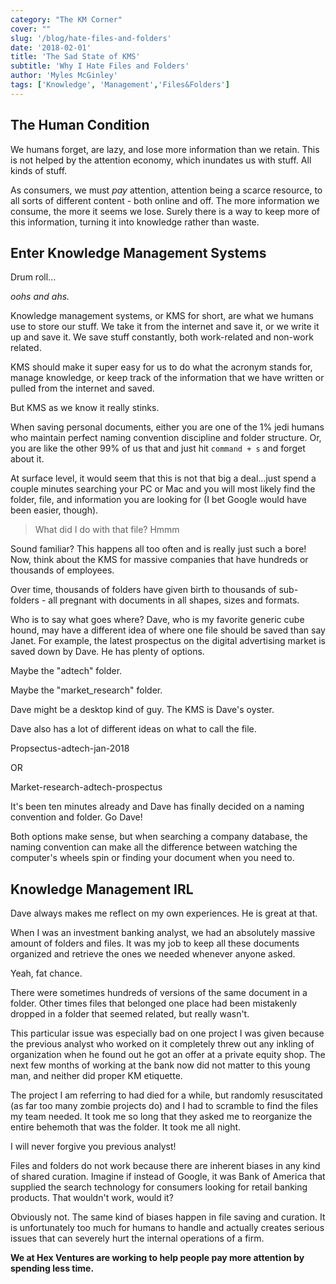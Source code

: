 ```yaml
---
category: "The KM Corner"
cover: ""
slug: '/blog/hate-files-and-folders'
date: '2018-02-01'
title: 'The Sad State of KMS'
subtitle: 'Why I Hate Files and Folders'
author: 'Myles McGinley'
tags: ['Knowledge', 'Management','Files&Folders']
---
```


## The Human Condition

We humans forget, are lazy, and lose more information than we retain. This is not helped by the attention economy, which inundates us with stuff. All kinds of stuff.

As consumers, we must _pay_ attention, attention being a scarce resource, to all sorts of different content - both online and off. The more information we consume, the more it seems we lose. Surely there is a way to keep more of this information, turning it into knowledge rather than waste.

## Enter Knowledge Management Systems

Drum roll...

_oohs and ahs._

Knowledge management systems, or KMS for short, are what we humans use to store our stuff. We take it from the internet and save it, or we write it up and save it. We save stuff constantly, both work-related and non-work related.

KMS should make it super easy for us to do what the acronym stands for, manage knowledge, or keep track of the information that we have written or pulled from the internet and saved.

But KMS as we know it really stinks.

When saving personal documents, either you are one of the 1% jedi humans who maintain perfect naming convention discipline and folder structure. Or, you are like the other 99% of us that and just hit `command + s` and forget about it.

At surface level, it would seem that this is not that big a deal...just spend a couple minutes searching your PC or Mac and you will most likely find the folder, file, and information you are looking for (I bet Google would have been easier, though).

> What did I do with that file? Hmmm

Sound familiar? This happens all too often and is really just such a bore! Now, think about the KMS for massive companies that have hundreds or thousands of employees.

Over time, thousands of folders have given birth to thousands of sub-folders - all pregnant with documents in all shapes, sizes and formats.

Who is to say what goes where? Dave, who is my favorite generic cube hound, may have a different idea of where one file should be saved than say Janet. For example, the latest prospectus on the digital advertising market is saved down by Dave. He has plenty of options.

Maybe the "adtech" folder.

Maybe the "market_research" folder.

Dave might be a desktop kind of guy. The KMS is Dave's oyster.

Dave also has a lot of different ideas on what to call the file.

Propsectus-adtech-jan-2018

OR

Market-research-adtech-prospectus

It's been ten minutes already and Dave has finally decided on a naming convention and folder. Go Dave!

Both options make sense, but when searching a company database, the naming convention can make all the difference between watching the computer's wheels spin or finding your document when you need to.

## Knowledge Management IRL

Dave always makes me reflect on my own experiences. He is great at that.

When I was an investment banking analyst, we had an absolutely massive amount of folders and files. It was my job to keep all these documents organized and retrieve the ones we needed whenever anyone asked.

Yeah, fat chance.

There were sometimes hundreds of versions of the same document in a folder. Other times files that belonged one place had been mistakenly dropped in a folder that seemed related, but really wasn't.

This particular issue was especially bad on one project I was given because the previous analyst who worked on it completely threw out any inkling of organization when he found out he got an offer at a private equity shop. The next few months of working at the bank now did not matter to this young man, and neither did proper KM etiquette.

The project I am referring to had died for a while, but randomly resuscitated (as far too many zombie projects do) and I had to scramble to find the files my team needed. It took me so long that they asked me to reorganize the entire behemoth that was the folder. It took me all night.

I will never forgive you previous analyst!

Files and folders do not work because there are inherent biases in any kind of shared curation. Imagine if instead of Google, it was Bank of America that supplied the search technology for consumers looking for retail banking products. That wouldn't work, would it?

Obviously not. The same kind of biases happen in file saving and curation. It is unfortunately too much for humans to handle and actually creates serious issues that can severely hurt the internal operations of a firm.

**We at Hex Ventures are working to help people pay more attention by spending less time.**
